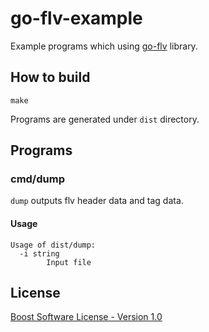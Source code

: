# go-flv-example

Example programs which using [go-flv](https://github.com/yutopp/go-flv) library.

## How to build

```
make
```

Programs are generated under `dist` directory.

## Programs

### cmd/dump

`dump` outputs flv header data and tag data.

#### Usage

```
Usage of dist/dump:
  -i string
    	Input file

```

## License

[Boost Software License - Version 1.0](./LICENSE_1_0.txt)
